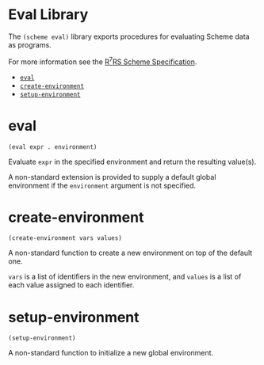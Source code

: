 # Eval Library

The `(scheme eval)` library exports procedures for evaluating Scheme data as programs.

For more information see the [R<sup>7</sup>RS Scheme Specification](../../r7rs.pdf).

- [`eval`](#eval)
- [`create-environment`](#create-environment)
- [`setup-environment`](#setup-environment)

# eval

    (eval expr . environment)

Evaluate `expr` in the specified environment and return the resulting value(s).

A non-standard extension is provided to supply a default global environment if the `environment` argument is not specified.

# create-environment

    (create-environment vars values)

A non-standard function to create a new environment on top of the default one.

`vars` is a list of identifiers in the new environment, and `values` is a list of each value assigned to each identifier.

# setup-environment


    (setup-environment)

A non-standard function to initialize a new global environment.
